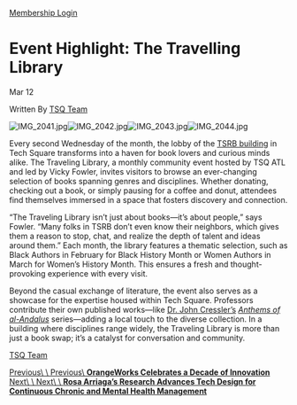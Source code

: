 [Membership Login](https://community.techsquareatl.com/myaccount)

# Event Highlight: The Travelling Library

Mar 12

Written By [TSQ Team](https://www.techsquareatl.com/tech-square-news?author=673d03707f71143fa5d0af0f)

![IMG_2041.jpg](https://images.squarespace-cdn.com/content/v1/547c8400e4b04456c82aade5/1741799724745-W5KP8TQ9UIVHWS1ZUH0S/IMG_2041.jpg?format=2500w)![IMG_2042.jpg](https://images.squarespace-cdn.com/content/v1/547c8400e4b04456c82aade5/1741799741474-DV8I2XBIPSS27PC8FFQT/IMG_2042.jpg?format=2500w)![IMG_2043.jpg](https://images.squarespace-cdn.com/content/v1/547c8400e4b04456c82aade5/1741799831398-IQF8RG7ZZTDT7T8V07PK/IMG_2043.jpg?format=2500w)![IMG_2044.jpg](https://images.squarespace-cdn.com/content/v1/547c8400e4b04456c82aade5/1741799808128-4UEVZF5KIHS1J63INL9I/IMG_2044.jpg?format=2500w)

Every second Wednesday of the month, the lobby of the [TSRB building](https://www.tsrb.gatech.edu/) in Tech Square transforms into a haven for book lovers and curious minds alike. The Traveling Library, a monthly community event hosted by TSQ ATL and led by Vicky Fowler, invites visitors to browse an ever-changing selection of books spanning genres and disciplines. Whether donating, checking out a book, or simply pausing for a coffee and donut, attendees find themselves immersed in a space that fosters discovery and connection.

“The Traveling Library isn’t just about books—it’s about people,” says Fowler. “Many folks in TSRB don’t even know their neighbors, which gives them a reason to stop, chat, and realize the depth of talent and ideas around them.” Each month, the library features a thematic selection, such as Black Authors in February for Black History Month or Women Authors in March for Women’s History Month. This ensures a fresh and thought-provoking experience with every visit.

Beyond the casual exchange of literature, the event also serves as a showcase for the expertise housed within Tech Square. Professors contribute their own published works—like [Dr. John Cressler’s](https://ece.gatech.edu/directory/john-d-cressler) [_Anthems of al-Andalus_](https://johndcressler.com/) series—adding a local touch to the diverse collection. In a building where disciplines range widely, the Traveling Library is more than just a book swap; it’s a catalyst for conversation and community.

[TSQ Team](https://www.techsquareatl.com/tech-square-news?author=673d03707f71143fa5d0af0f)

[Previous\\
\\
Previous\\
**OrangeWorks Celebrates a Decade of Innovation**](https://www.techsquareatl.com/tech-square-news/2025/3/17/orangeworks-celebrates-a-decade-of-innovation) [Next\\
\\
Next\\
\\
**Rosa Arriaga’s Research Advances Tech Design for Continuous Chronic and Mental Health Management**](https://www.techsquareatl.com/tech-square-news/2025/3/11/rosa-arriagas-research-advances-tech-design-for-continuous-chronic-and-mental-health-management)